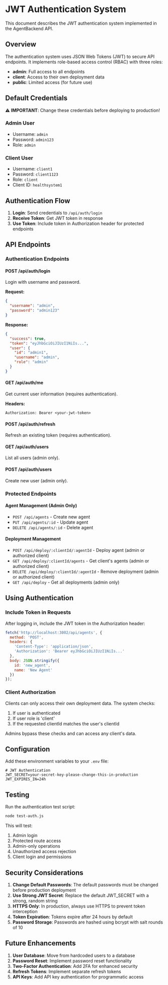 # JWT Authentication System

This document describes the JWT authentication system implemented in the AgentBackend API.

## Overview

The authentication system uses JSON Web Tokens (JWT) to secure API endpoints. It implements role-based access control (RBAC) with three roles:

- **admin**: Full access to all endpoints
- **client**: Access to their own deployment data
- **public**: Limited access (for future use)

## Default Credentials

⚠️ **IMPORTANT**: Change these credentials before deploying to production!

### Admin User
- Username: `admin`
- Password: `admin123`
- Role: `admin`

### Client User
- Username: `client1`
- Password: `client1123`
- Role: `client`
- Client ID: `healthsystem1`

## Authentication Flow

1. **Login**: Send credentials to `/api/auth/login`
2. **Receive Token**: Get JWT token in response
3. **Use Token**: Include token in Authorization header for protected endpoints

## API Endpoints

### Authentication Endpoints

#### POST /api/auth/login
Login with username and password.

**Request:**
```json
{
  "username": "admin",
  "password": "admin123"
}
```

**Response:**
```json
{
  "success": true,
  "token": "eyJhbGciOiJIUzI1NiIs...",
  "user": {
    "id": "admin1",
    "username": "admin",
    "role": "admin"
  }
}
```

#### GET /api/auth/me
Get current user information (requires authentication).

**Headers:**
```
Authorization: Bearer <your-jwt-token>
```

#### POST /api/auth/refresh
Refresh an existing token (requires authentication).

#### GET /api/auth/users
List all users (admin only).

#### POST /api/auth/users
Create new user (admin only).

### Protected Endpoints

#### Agent Management (Admin Only)
- `POST /api/agents` - Create new agent
- `PUT /api/agents/:id` - Update agent
- `DELETE /api/agents/:id` - Delete agent

#### Deployment Management
- `POST /api/deploy/:clientId/:agentId` - Deploy agent (admin or authorized client)
- `GET /api/deploy/:clientId/agents` - Get client's agents (admin or authorized client)
- `DELETE /api/deploy/:clientId/:agentId` - Remove deployment (admin or authorized client)
- `GET /api/deploy` - Get all deployments (admin only)

## Using Authentication

### Include Token in Requests

After logging in, include the JWT token in the Authorization header:

```javascript
fetch('http://localhost:3002/api/agents', {
  method: 'POST',
  headers: {
    'Content-Type': 'application/json',
    'Authorization': 'Bearer eyJhbGciOiJIUzI1NiIs...'
  },
  body: JSON.stringify({
    id: 'new_agent',
    name: 'New Agent'
  })
});
```

### Client Authorization

Clients can only access their own deployment data. The system checks:
1. If user is authenticated
2. If user role is 'client'
3. If the requested clientId matches the user's clientId

Admins bypass these checks and can access any client's data.

## Configuration

Add these environment variables to your `.env` file:

```env
# JWT Authentication
JWT_SECRET=your-secret-key-please-change-this-in-production
JWT_EXPIRES_IN=24h
```

## Testing

Run the authentication test script:

```bash
node test-auth.js
```

This will test:
1. Admin login
2. Protected route access
3. Admin-only operations
4. Unauthorized access rejection
5. Client login and permissions

## Security Considerations

1. **Change Default Passwords**: The default passwords must be changed before production deployment
2. **Use Strong JWT Secret**: Replace the default JWT_SECRET with a strong, random string
3. **HTTPS Only**: In production, always use HTTPS to prevent token interception
4. **Token Expiration**: Tokens expire after 24 hours by default
5. **Password Storage**: Passwords are hashed using bcrypt with salt rounds of 10

## Future Enhancements

1. **User Database**: Move from hardcoded users to a database
2. **Password Reset**: Implement password reset functionality
3. **Two-Factor Authentication**: Add 2FA for enhanced security
4. **Refresh Tokens**: Implement separate refresh tokens
5. **API Keys**: Add API key authentication for programmatic access